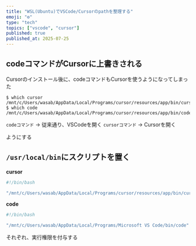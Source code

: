 ```yaml
---
title: "WSL(Ubuntu)でVSCode/Cursorのpathを整理する"
emoji: "⚙️"
type: "tech"
topics: ["vscode", "cursor"]
published: true
published_at: 2025-07-25
---
```


## codeコマンドがCursorに上書きされる

Cursorのインストール後に、codeコマンドもCursorを使うようになってしまった

```
$ which cursor
/mnt/c/Users/wasab/AppData/Local/Programs/cursor/resources/app/bin/cursor
$ which code
/mnt/c/Users/wasab/AppData/Local/Programs/cursor/resources/app/bin/code
```

`codeコマンド` → 従来通り、VSCodeを開く
`cursorコマンド` → Cursorを開く

ようにする

## `/usr/local/bin`にスクリプトを置く

**cursor**

```bash
#!/bin/bash

"/mnt/c/Users/wasab/AppData/Local/Programs/cursor/resources/app/bin/cursor" "$@"
```

**code**

```bash
#!/bin/bash

"/mnt/c/Users/wasab/AppData/Local/Programs/Microsoft VS Code/bin/code" "$@"
```

それぞれ、実行権限を付与する

